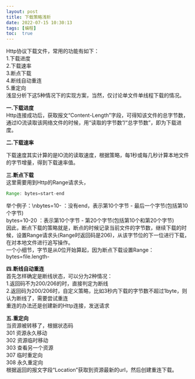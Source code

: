 ```yaml
---
layout: post
title: 下载策略浅析
date: 2022-07-15 10:30:13
tags: [编程]
toc:  true
---
```

Http协议下载文件，常用的功能有如下：  
1.下载进度  
2.下载速率  
3.断点下载  
4.断线自动重连  
5.重定向  
浅显分析下这5种情况下的实现方案，当然，仅讨论单文件单线程下载的情况。  

**一.下载进度**  
Http连接成功后，获取报文“Content-Length”字段，可得知该文件的总字节数，通过IO流读取该网络文件的时候，用“读取的字节数”/“总字节数”，即为下载进度。  

**二.下载速率**  

下载速度其实计算的是IO流的读取速度，根据策略，每1秒或每几秒计算本地文件的字节增量，得到下载速率值。  

**三.断点下载**  
这里需要用到Http的Range请求头，  
```js
Range: bytes=start-end
```  
举个例子：\nbytes=10- ：没有end，表示第10个字节 - 最后一个字节(包括第10个字节)  
bytes=10-20 ：表示第10个字节 - 第20个字节(包括第10个和第20个字节)  
因此，断点下载的策略就是，断点的时候记录当前文件的字节数，继续下载的时候，设置Range请求头(Range时返回码是206)，从该字节位的下一位进行下载，在对本地文件进行追写操作。  
一个小细节，字节是从0位开始算起，因为断点下载设置Range：bytes=file.length-  

**四.断线自动重连**  
首先怎样确定是断线状态，可以分为2种情况：  
1.返回码不为200/206的时，直接判定为断线  
2.返回码为200/206时，自定义策略，比如3秒内下载的字节数不超过1byte，则认为断线了，需要尝试重连  
重连的办法还是创建新的Http连接，发送请求

**五.重定向**  
当资源被转移了，根据状态码  
301 资源永久移动  
302 资源临时移动  
303 查看另一个资源  
307 临时重定向  
308 永久重定向  
根据返回的报文字段“Location”获取到资源最新的url，然后创建重连下载。  